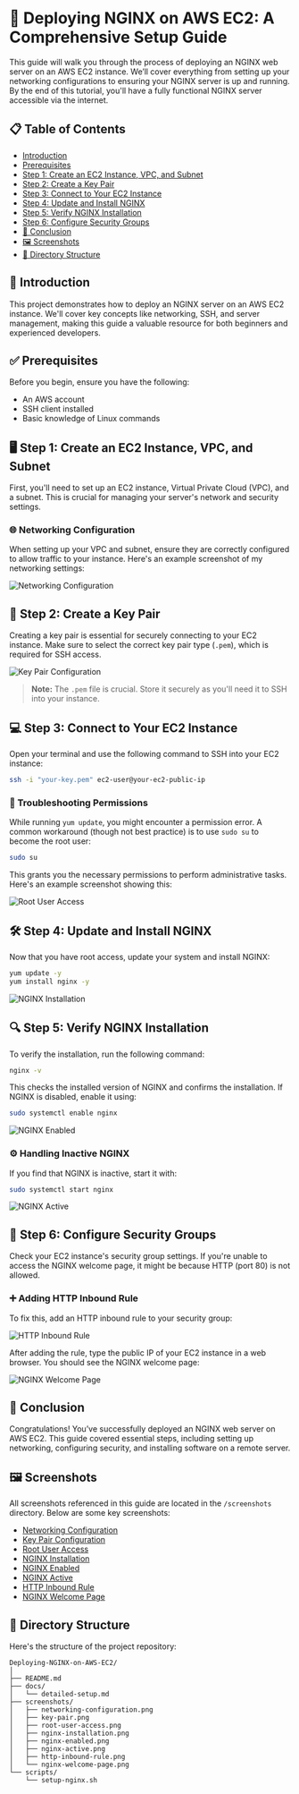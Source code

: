 # 🚀 Deploying NGINX on AWS EC2: A Comprehensive Setup Guide

This guide will walk you through the process of deploying an NGINX web server on an AWS EC2 instance. We’ll cover everything from setting up your networking configurations to ensuring your NGINX server is up and running. By the end of this tutorial, you'll have a fully functional NGINX server accessible via the internet.

## 📋 Table of Contents

- [Introduction](#introduction)
- [Prerequisites](#prerequisites)
- [Step 1: Create an EC2 Instance, VPC, and Subnet](#step-1-create-an-ec2-instance-vpc-and-subnet)
- [Step 2: Create a Key Pair](#step-2-create-a-key-pair)
- [Step 3: Connect to Your EC2 Instance](#step-3-connect-to-your-ec2-instance)
- [Step 4: Update and Install NGINX](#step-4-update-and-install-nginx)
- [Step 5: Verify NGINX Installation](#step-5-verify-nginx-installation)
- [Step 6: Configure Security Groups](#step-6-configure-security-groups)
- [🎉 Conclusion](#conclusion)
- [🖼 Screenshots](#screenshots)
- [📂 Directory Structure](#directory-structure)

## 🌟 Introduction

This project demonstrates how to deploy an NGINX server on an AWS EC2 instance. We'll cover key concepts like networking, SSH, and server management, making this guide a valuable resource for both beginners and experienced developers.

## ✅ Prerequisites

Before you begin, ensure you have the following:

- An AWS account
- SSH client installed
- Basic knowledge of Linux commands

## 🖥 Step 1: Create an EC2 Instance, VPC, and Subnet

First, you'll need to set up an EC2 instance, Virtual Private Cloud (VPC), and a subnet. This is crucial for managing your server's network and security settings.

### 🌐 Networking Configuration

When setting up your VPC and subnet, ensure they are correctly configured to allow traffic to your instance. Here's an example screenshot of my networking settings:

![Networking Configuration](https://github.com/qais20/Deploying-NGINX-on-AWS-EC2-A-Comprehensive-Setup-Guide/blob/6c0ad1f895d705a049a254948a31736cc22e56a6/screenshots/networking%20ec2%20setting%20config.png)

## 🔐 Step 2: Create a Key Pair

Creating a key pair is essential for securely connecting to your EC2 instance. Make sure to select the correct key pair type (`.pem`), which is required for SSH access.

![Key Pair Configuration](https://github.com/qais20/Deploying-NGINX-on-AWS-EC2-A-Comprehensive-Setup-Guide/blob/6c0ad1f895d705a049a254948a31736cc22e56a6/screenshots/keypair%20setup%20.png)

> **Note:** The `.pem` file is crucial. Store it securely as you'll need it to SSH into your instance.

## 💻 Step 3: Connect to Your EC2 Instance

Open your terminal and use the following command to SSH into your EC2 instance:

```bash
ssh -i "your-key.pem" ec2-user@your-ec2-public-ip
```

### 🚧 Troubleshooting Permissions

While running `yum update`, you might encounter a permission error. A common workaround (though not best practice) is to use `sudo su` to become the root user:

```bash
sudo su
```

This grants you the necessary permissions to perform administrative tasks. Here's an example screenshot showing this:

![Root User Access](https://github.com/qais20/Deploying-NGINX-on-AWS-EC2-A-Comprehensive-Setup-Guide/blob/6c0ad1f895d705a049a254948a31736cc22e56a6/screenshots/not%20being%20superuser%20command%20.png)

## 🛠 Step 4: Update and Install NGINX

Now that you have root access, update your system and install NGINX:

```bash
yum update -y
yum install nginx -y
```

![NGINX Installation](https://github.com/qais20/Deploying-NGINX-on-AWS-EC2-A-Comprehensive-Setup-Guide/blob/6c0ad1f895d705a049a254948a31736cc22e56a6/screenshots/yum%20update%2Cnginx%20install%20.png)

## 🔍 Step 5: Verify NGINX Installation

To verify the installation, run the following command:

```bash
nginx -v
```

This checks the installed version of NGINX and confirms the installation. If NGINX is disabled, enable it using:

```bash
sudo systemctl enable nginx
```

![NGINX Enabled](https://github.com/qais20/Deploying-NGINX-on-AWS-EC2-A-Comprehensive-Setup-Guide/blob/6c0ad1f895d705a049a254948a31736cc22e56a6/screenshots/nginx%20enabled%2Cbut%20still%20inactive.png)

### ⚙️ Handling Inactive NGINX

If you find that NGINX is inactive, start it with:

```bash
sudo systemctl start nginx
```

![NGINX Active](https://github.com/qais20/Deploying-NGINX-on-AWS-EC2-A-Comprehensive-Setup-Guide/blob/6c0ad1f895d705a049a254948a31736cc22e56a6/screenshots/nginx%20needed%20to%20start%20therefore%20now%20running%20active%20and%20enabled.png)

## 🔐 Step 6: Configure Security Groups

Check your EC2 instance's security group settings. If you're unable to access the NGINX welcome page, it might be because HTTP (port 80) is not allowed.

### ➕ Adding HTTP Inbound Rule

To fix this, add an HTTP inbound rule to your security group:

![HTTP Inbound Rule](https://github.com/qais20/Deploying-NGINX-on-AWS-EC2-A-Comprehensive-Setup-Guide/blob/6c0ad1f895d705a049a254948a31736cc22e56a6/screenshots/add%20http%20rule%20.png)

After adding the rule, type the public IP of your EC2 instance in a web browser. You should see the NGINX welcome page:

![NGINX Welcome Page](https://github.com/qais20/Deploying-NGINX-on-AWS-EC2-A-Comprehensive-Setup-Guide/blob/6c0ad1f895d705a049a254948a31736cc22e56a6/screenshots/success%20nginx%20been%20publsihed.png)

## 🎉 Conclusion

Congratulations! You’ve successfully deployed an NGINX web server on AWS EC2. This guide covered essential steps, including setting up networking, configuring security, and installing software on a remote server.

## 🖼 Screenshots

All screenshots referenced in this guide are located in the `/screenshots` directory. Below are some key screenshots:

- [Networking Configuration](screenshots/networking-configuration.png)
- [Key Pair Configuration](screenshots/key-pair.png)
- [Root User Access](screenshots/root-user-access.png)
- [NGINX Installation](screenshots/nginx-installation.png)
- [NGINX Enabled](screenshots/nginx-enabled.png)
- [NGINX Active](screenshots/nginx-active.png)
- [HTTP Inbound Rule](screenshots/http-inbound-rule.png)
- [NGINX Welcome Page](screenshots/nginx-welcome-page.png)

## 📂 Directory Structure

Here's the structure of the project repository:

```plaintext
Deploying-NGINX-on-AWS-EC2/
│
├── README.md
├── docs/
│   └── detailed-setup.md
├── screenshots/
│   ├── networking-configuration.png
│   ├── key-pair.png
│   ├── root-user-access.png
│   ├── nginx-installation.png
│   ├── nginx-enabled.png
│   ├── nginx-active.png
│   ├── http-inbound-rule.png
│   └── nginx-welcome-page.png
└── scripts/
    └── setup-nginx.sh
```
